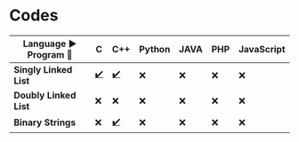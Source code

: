 # Codes

| Language :arrow_forward:<br>Program :arrow_down_small: | C  | C++ | Python | JAVA | PHP | JavaScript |
| ------------- | ------------- | ------------- | ------------- | ------------- | ------------- | ------------- |
| **Singly Linked List** | <a href="c/linkedList.c">:heavy_check_mark:</a> | <a href="c++/linkedList.cpp">:heavy_check_mark:</a> | :x: | :x: | :x: | :x: |
| **Doubly Linked List** | :x: | :x: | :x: | :x: | :x: | :x: |
| **Binary Strings** | :x: | <a href="c++/binary_string.cpp">:heavy_check_mark:</a> | :x: | :x: | :x: | :x: |
